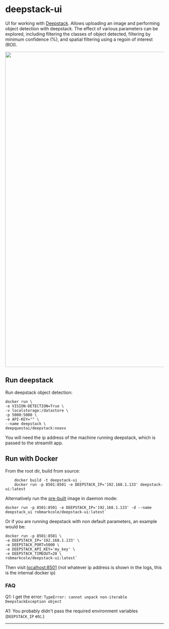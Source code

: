 # deepstack-ui
UI for working with [Deepstack](https://python.deepstack.cc/). Allows uploading an image and performing object detection with deepstack. The effect of various parameters can be explored, including filtering the classes of object detected, filtering by minimum confidence (%), and spatial filtering using a regoin of interest (ROI).

<p align="center">
<img src="https://github.com/robmarkcole/deepstack-ui/blob/master/usage.png" width="1000">
</p>

## Run deepstack
Run deepstack object detection:

```
docker run \
-e VISION-DETECTION=True \
-v localstorage:/datastore \
-p 5000:5000 \
-e API-KEY="" \
--name deepstack \
deepquestai/deepstack:noavx
```

You will need the ip address of the machine running deepstack, which is passed to the streamlit app.

## Run with Docker
From the root dir, build from source:
```
    docker build -t deepstack-ui .
    docker run -p 8501:8501 -e DEEPSTACK_IP='192.168.1.133' deepstack-ui:latest
```

Alternatively run the [pre-built](https://hub.docker.com/repository/docker/robmarkcole/deepstack-ui) image in daemon mode:
```
docker run -p 8501:8501 -e DEEPSTACK_IP='192.168.1.133' -d --name deepstack_ui robmarkcole/deepstack-ui:latest`
```
Or if you are running deepstack with non default parameters, an example would be:
```
docker run -p 8501:8501 \
-e DEEPSTACK_IP='192.168.1.133' \
-e DEEPSTACK_PORT=5000 \
-e DEEPSTACK_API_KEY='my_key' \
-e DEEPSTACK_TIMEOUT=20 \
robmarkcole/deepstack-ui:latest`
```

Then visit [localhost:8501](http://localhost:8501/) (not whatever ip address is shown in the logs, this is the internal docker ip)

### FAQ
Q1: I get the error: `TypeError: cannot unpack non-iterable DeepstackException object`

A1: You probably didn't pass the required environment variables (`DEEPSTACK_IP` etc.)

------